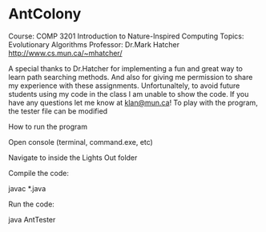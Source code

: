 # AntColony



Course: COMP 3201 Introduction to Nature-Inspired Computing
Topics: Evolutionary Algorithms
Professor: Dr.Mark Hatcher http://www.cs.mun.ca/~mhatcher/

A special thanks to Dr.Hatcher for implementing a fun and great way to learn path searching methods. And also for giving me permission to share my experience with these assignments. Unfortunaltely, to avoid future students using my code in the class I am unable to show the code. If you have any questions let me know at klan@mun.ca! To play with the program, the tester file can be modified

How to run the program

Open console (terminal, command.exe, etc)

Navigate to inside the Lights Out folder

Compile the code:

javac *.java

Run the code:

java AntTester


